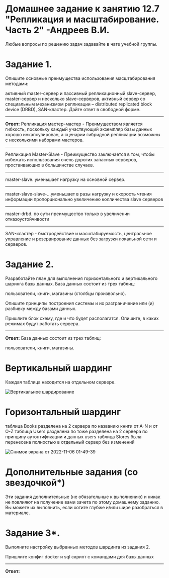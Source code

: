 # Домашнее задание к занятию 12.7 "Репликация и масштабирование. Часть 2" -Андреев В.И.


Любые вопросы по решению задач задавайте в чате учебной группы.

# Задание 1.
Опишите основные преимущества использования масштабирования методами:

активный master-сервер и пассивный репликационный slave-сервер,
master-сервер и несколько slave-серверов,
активный сервер со специальным механизмом репликации – distributed replicated block device (DRBD), SAN-кластер.
Дайте ответ в свободной форме.
___
**Ответ:**
Репликация мастер-мастер - Преимуществом является гибкость, поскольку каждый участвующий экземпляр базы данных хорошо инкапсулирован, а сценарии гибридной репликации возможны с несколькими наборами мастеров. 
___
Репликация Master-Slave - Преимущество заключается в том, чтобы избежать использования очень дорогих запасных серверов, простаивающих в большинстве случаев.
___
master-slave. уменьшает нагрузку на основной сервер.
___
master-slave-slave-...уменьшает в разы нагрузку и скорость чтения информации пропорционально увеличению колличества slave серверов
___
master-drbd. по сути преимущество только в увеличении отказоустойчивости
___
SAN-кластер - быстродействие и масштабируемость, центральное управление и резервирование данных без загрузки локальной сети и серверов.


# Задание 2.
Разработайте план для выполнения горизонтального и вертикального шаринга базы данных. База данных состоит из трех таблиц:

пользователи,
книги,
магазины (столбцы произвольно).

Опишите принципы построения системы и их разграничение или (и) разбивку между базами данных.

Пришлите блок схему, где и что будет располагатся. Опишите, в каких режимах будут работать сервера.
___
**Ответ:**
База данных состоит из трех таблиц:

пользователи,
книги,
магазины.

# Вертикальный шардинг

Каждая таблица находится на отдельном сервере. 


![Вертикальное шардирование ](https://user-images.githubusercontent.com/94833070/200164189-4bde1720-e2bd-40de-9d1a-3943297397db.png)





# Горизонтальный шардинг
таблица Books разделена на 2 сервера по названию книги от A-N и от O-Z
таблица Users разделена по тоже разделена на 2 сервера по принципу аутонтификации и данных users
таблица Stores была перенесена полностью в отдельный сервер без изменений 


![Снимок экрана от 2022-11-06 01-49-39](https://user-images.githubusercontent.com/94833070/200164193-2e558350-6133-4a6a-87c4-4e302dc43479.png)




# Дополнительные задания (со звездочкой*)
Эти задания дополнительные (не обязательные к выполнению) и никак не повлияют на получение вами зачета по этому домашнему заданию. Вы можете их выполнить, если хотите глубже и/или шире разобраться в материале.

# Задание 3*.
Выполните настройку выбранных методов шардинга из задания 2.

Пришлите конфиг docker и sql скрипт с командами для базы данных
___
**Ответ:**

